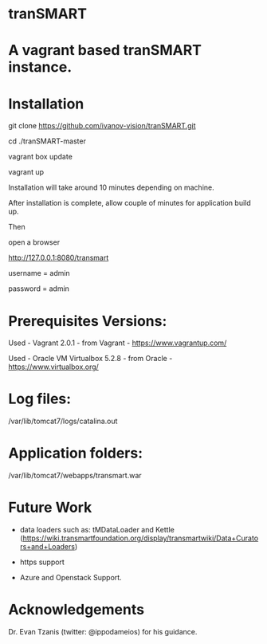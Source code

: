 # tranSMART
# A vagrant based tranSMART instance.

# Installation

git clone https://github.com/ivanov-vision/tranSMART.git

cd ./tranSMART-master

vagrant box update

vagrant up

Installation will take around 10 minutes depending on machine. 

After installation is complete, allow couple of minutes for application build up.

Then

open a browser

http://127.0.0.1:8080/transmart

username = admin

password = admin



# Prerequisites Versions:

Used - Vagrant 2.0.1 - from Vagrant - https://www.vagrantup.com/

Used - Oracle VM Virtualbox 5.2.8 - from Oracle - https://www.virtualbox.org/


# Log files:

/var/lib/tomcat7/logs/catalina.out



# Application folders:

/var/lib/tomcat7/webapps/transmart.war

# Future Work

- data loaders such as: tMDataLoader and Kettle (https://wiki.transmartfoundation.org/display/transmartwiki/Data+Curators+and+Loaders)

- https support

- Azure and Openstack Support. 

# Acknowledgements

Dr. Evan Tzanis (twitter: @ippodameios) for his guidance. 
